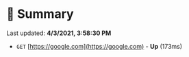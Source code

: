 # 📖 Summary
Last updated: **4/3/2021, 3:58:30 PM**

- `GET` [https://google.com](https://google.com) - **Up** (173ms)
